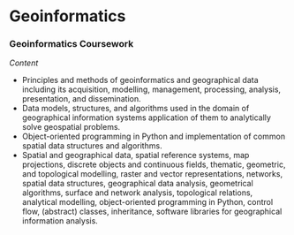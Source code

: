 # Geoinformatics
### Geoinformatics Coursework

*Content*

- Principles and methods of geoinformatics and geographical data including its acquisition, modelling, management, processing, analysis, presentation, and dissemination.
- Data models, structures, and algorithms used in the domain of geographical information systems application of them to analytically solve geospatial problems.
- Object-oriented programming in Python and implementation of common spatial data structures and algorithms.
- Spatial and geographical data, spatial reference systems, map projections, discrete objects and continuous fields, thematic, geometric, and topological modelling, raster and vector representations, networks, spatial data structures, geographical data analysis, geometrical algorithms, surface and network analysis, topological relations, analytical modelling, object-oriented programming in Python, control flow, (abstract) classes, inheritance, software libraries for geographical information analysis.
